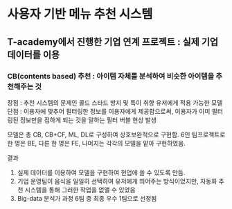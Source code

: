 # 사용자 기반 메뉴 추천 시스템
## T-academy에서 진행한 기업 연계 프로젝트 : 실제 기업 데이터를 이용

### CB(contents based) 추천 : 아이템 자체를 분석하여 비슷한 아이템을 추천해주는 것
장점 : 추천 시스템의 문제인 콜드 스타드 방지 및 특이 취향 유저에게 적용 가능한 모델
단점 : 이용자에 맞추어 필터링한 정보를 이용자에게 제공함으로써, 이용자가 이미 필터링된 정보만을 접하게 되는 것을 말하는 필터 버블 현상 발생

모델은 총 CB, CB+CF, ML, DL로 구성하여 상호보완적으로 구현함.
6인 팀프로젝트로 한 명은 BE, 다른 한 명은 FE, 나머지는 각각의 모델을 맡아 구현하였음.

결과
1. 실제 데이터를 이용하여 모델을 구현하여 현업에 쓸 수 있도록 만듬.
2. 기업 운영팀이 음식을 일일히 선택하여 유저에게 띄어주는 방식이었지만, 자동화 추천 시스템을 통해 그러한 작업을 없앨 수 있었음
3. Big-data 분석가 과정 6팀 중 최종 우수 1팀으로 선정됨
